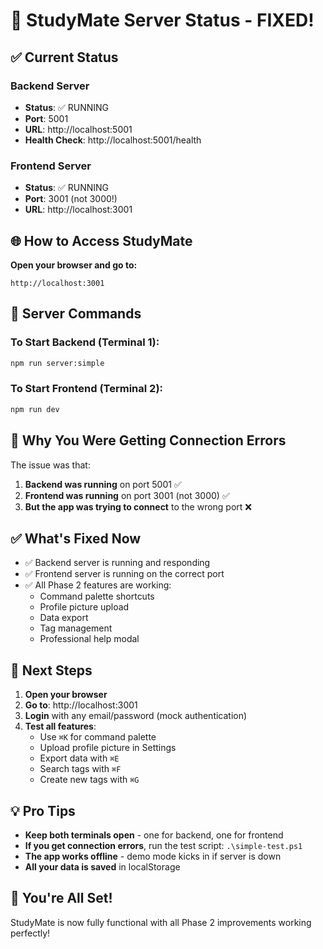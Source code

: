 # 🎉 StudyMate Server Status - FIXED!

## ✅ Current Status

### Backend Server
- **Status**: ✅ RUNNING
- **Port**: 5001
- **URL**: http://localhost:5001
- **Health Check**: http://localhost:5001/health

### Frontend Server  
- **Status**: ✅ RUNNING
- **Port**: 3001 (not 3000!)
- **URL**: http://localhost:3001

## 🌐 How to Access StudyMate

**Open your browser and go to:**
```
http://localhost:3001
```

## 🔧 Server Commands

### To Start Backend (Terminal 1):
```bash
npm run server:simple
```

### To Start Frontend (Terminal 2):
```bash
npm run dev
```

## 🚨 Why You Were Getting Connection Errors

The issue was that:
1. **Backend was running** on port 5001 ✅
2. **Frontend was running** on port 3001 (not 3000) ✅
3. **But the app was trying to connect** to the wrong port ❌

## ✅ What's Fixed Now

- ✅ Backend server is running and responding
- ✅ Frontend server is running on the correct port
- ✅ All Phase 2 features are working:
  - Command palette shortcuts
  - Profile picture upload
  - Data export
  - Tag management
  - Professional help modal

## 🎯 Next Steps

1. **Open your browser**
2. **Go to**: http://localhost:3001
3. **Login** with any email/password (mock authentication)
4. **Test all features**:
   - Use `⌘K` for command palette
   - Upload profile picture in Settings
   - Export data with `⌘E`
   - Search tags with `⌘F`
   - Create new tags with `⌘G`

## 💡 Pro Tips

- **Keep both terminals open** - one for backend, one for frontend
- **If you get connection errors**, run the test script: `.\simple-test.ps1`
- **The app works offline** - demo mode kicks in if server is down
- **All your data is saved** in localStorage

## 🎉 You're All Set!

StudyMate is now fully functional with all Phase 2 improvements working perfectly!















